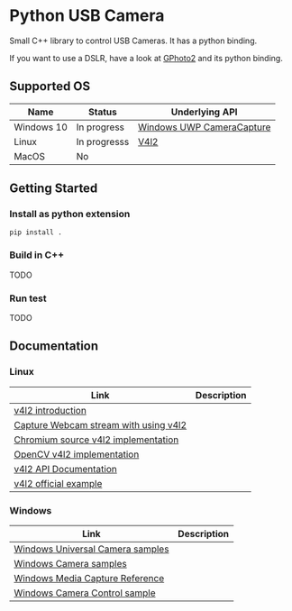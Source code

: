 # Python USB Camera

Small C++ library to control USB Cameras. It has a python binding.

If you want to use a DSLR, have a look at [GPhoto2](http://www.gphoto.org/) and its python binding.

## Supported OS

| Name | Status | Underlying API |
| --- | --- | --- |
| Windows 10 | In progress | [Windows UWP CameraCapture](https://docs.microsoft.com/en-us/uwp/api/windows.media.capture.mediacapture) |
| Linux | In progresss | [V4l2](https://linuxtv.org/downloads/v4l-dvb-apis/uapi/v4l/v4l2.html) |
| MacOS | No | |

## Getting Started

### Install as python extension

`pip install .`

### Build in C++

TODO

### Run test

TODO

## Documentation

### Linux

| Link | Description |
| --- | --- |
| [v4l2 introduction](https://lwn.net/Articles/203924/) | |
| [Capture Webcam stream with using v4l2](http://jwhsmith.net/2014/12/capturing-a-webcam-stream-using-v4l2/) | |
| [Chromium source v4l2 implementation](https://chromium.googlesource.com/chromium/src.git/+/40.0.2214.91/media/video/capture/linux/video_capture_device_linux.cc) | |
| [OpenCV v4l2 implementation](https://github.com/opencv/opencv/blob/master/modules/videoio/src/cap_v4l.cpp) | |
| [v4l2 API Documentation](https://linuxtv.org/downloads/v4l-dvb-apis-new/uapi/v4l/v4l2.html) | |
| [v4l2 official example](https://linuxtv.org/downloads/v4l-dvb-apis/uapi/v4l/capture.c.html) | |

### Windows

| Link | Description |
| --- | --- |
| [Windows Universal Camera samples](https://github.com/microsoft/Windows-universal-samples/tree/master/Samples/CameraStarterKit) | |
| [Windows Camera samples](https://github.com/microsoft/Windows-Camera) | |
| [Windows Media Capture Reference](https://docs.microsoft.com/en-us/uwp/api/windows.media.capture.mediacapture) | |
| [Windows Camera Control sample](https://github.com/Microsoft/Windows-universal-samples/tree/master/Samples/CameraManualControls) | |
